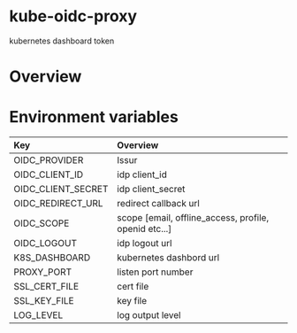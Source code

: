 # kube-oidc-proxy

kubernetes dashboard token

# Overview

# Environment variables

| Key                | Overview                                              |
| :----------------- | :---------------------------------------------------- |
| OIDC_PROVIDER      | Issur                                                 |
| OIDC_CLIENT_ID     | idp client_id                                         |
| OIDC_CLIENT_SECRET | idp client_secret                                     |
| OIDC_REDIRECT_URL  | redirect callback url                                 |
| OIDC_SCOPE         | scope [email, offline_access, profile, openid etc...] |
| OIDC_LOGOUT        | idp logout url                                        |
| K8S_DASHBOARD      | kubernetes dashbord url                               |
| PROXY_PORT         | listen port number                                    |
| SSL_CERT_FILE      | cert file                                             |
| SSL_KEY_FILE       | key file                                              |
| LOG_LEVEL          | log output level                                      |
